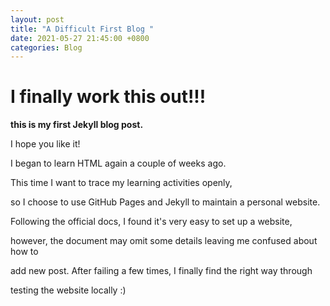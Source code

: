 ```yaml
---
layout: post
title: "A Difficult First Blog "
date: 2021-05-27 21:45:00 +0800
categories: Blog 
---
```

# I finally work this out!!!

**this is my first Jekyll blog post.**

I hope you like it!

I began to learn HTML again a couple of weeks ago. 

This time I want to trace my learning activities openly,

so I choose to use GitHub Pages and Jekyll to maintain a personal website. 

Following the official docs, I found it's very easy to set up a website, 

however, the document may omit some details leaving me confused about how to

add new post. After failing a few times, I finally find the right way through 

testing the website locally :)

